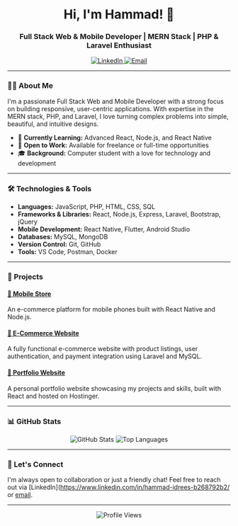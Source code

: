 <h1 align="center">Hi, I'm Hammad! 👋</h1>
<h3 align="center">Full Stack Web & Mobile Developer | MERN Stack | PHP & Laravel Enthusiast</h3>

<p align="center">
  <a href="https://www.linkedin.com/in/hammad-idrees-b268792b2/">
    <img src="https://img.shields.io/badge/LinkedIn-0077B5?style=for-the-badge&logo=linkedin&logoColor=white" alt="LinkedIn">
  </a>
  <a href="mailto:hammadicu@gmail.com">
    <img src="https://img.shields.io/badge/Email-D14836?style=for-the-badge&logo=gmail&logoColor=white" alt="Email">
  </a>
</p>

---

### 👨‍💻 About Me
I'm a passionate Full Stack Web and Mobile Developer with a strong focus on building responsive, user-centric applications. With expertise in the MERN stack, PHP, and Laravel, I love turning complex problems into simple, beautiful, and intuitive designs.

- 🌱 **Currently Learning:** Advanced React, Node.js, and React Native
- 💼 **Open to Work:** Available for freelance or full-time opportunities
- 🎓 **Background:** Computer student with a love for technology and development

---

### 🛠️ Technologies & Tools
- **Languages:** JavaScript, PHP, HTML, CSS, SQL
- **Frameworks & Libraries:** React, Node.js, Express, Laravel, Bootstrap, jQuery
- **Mobile Development:** React Native, Flutter, Android Studio
- **Databases:** MySQL, MongoDB
- **Version Control:** Git, GitHub
- **Tools:** VS Code, Postman, Docker

---

### 🚀 Projects
#### [📱 Mobile Store](https://github.com/hammad837/mobilestore)
An e-commerce platform for mobile phones built with React Native and Node.js.

#### [🛒 E-Commerce Website](https://github.com/hammad837/ecommerce-site)
A fully functional e-commerce website with product listings, user authentication, and payment integration using Laravel and MySQL.

#### [🔗 Portfolio Website](https://hammad.icu)
A personal portfolio website showcasing my projects and skills, built with React and hosted on Hostinger.

---

### 📊 GitHub Stats
<p align="center">
  <img src="https://github-readme-stats.vercel.app/api?username=hammad837&show_icons=true&theme=radical" alt="GitHub Stats">
  <img src="https://github-readme-stats.vercel.app/api/top-langs/?username=hammad837&layout=compact&theme=radical" alt="Top Languages">
</p>

---

### 💬 Let's Connect
I'm always open to collaboration or just a friendly chat! Feel free to reach out via [LinkedIn](https://www.linkedin.com/in/hammad-idrees-b268792b2/ or [email](mailto:hammadicu@gmail.com).

---

<p align="center">
  <img src="https://komarev.com/ghpvc/?username=hammad837&style=flat-square&color=blue" alt="Profile Views">
</p>
